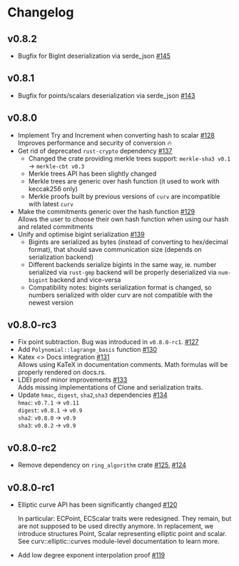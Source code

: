 # Changelog

## v0.8.2
* Bugfix for BigInt deserialization via serde_json [#145]

[#145]: https://github.com/ZenGo-X/curv/pull/145

## v0.8.1
* Bugfix for points/scalars deserialization via serde_json [#143]

[#143]: https://github.com/ZenGo-X/curv/pull/143

## v0.8.0
* Implement Try and Increment when converting hash to scalar [#128] \
  Improves performance and security of conversion 🔥
* Get rid of deprecated `rust-crypto` dependency [#137]
  * Changed the crate providing merkle trees support: `merkle-sha3 v0.1` → `merkle-cbt v0.3`
  * Merkle trees API has been slightly changed
  * Merkle trees are generic over hash function (it used to work with keccak256 only)
  * Merkle proofs built by previous versions of `curv` are incompatible with latest `curv`
* Make the commitments generic over the hash function [#129] \
  Allows the user to choose their own hash function when using our hash and related commitments
* Unify and optimise bigint serialization [#139]
  * Bigints are serialized as bytes (instead of converting to hex/decimal format), that should save communication size 
    (depends on serialization backend)
  * Different backends serialize bigints in the same way, ie. number serialized via `rust-gmp` backend will be properly
    deserialized via `num-bigint` backend and vice-versa
  * Compatibility notes: bigints serialization format is changed, so numbers serialized with older curv are not compatible
    with the newest version

[#128]: https://github.com/ZenGo-X/curv/pull/128
[#129]: https://github.com/ZenGo-X/curv/pull/129
[#137]: https://github.com/ZenGo-X/curv/pull/137
[#139]: https://github.com/ZenGo-X/curv/pull/139

## v0.8.0-rc3
* Fix point subtraction. Bug was introduced in `v0.8.0-rc1`. [#127]
* Add `Polynomial::lagrange_basis` function [#130]
* Katex <> Docs integration [#131] \
  Allows using KaTeX in documentation comments. Math formulas will be properly rendered on docs.rs.
* LDEI proof minor improvements [#133] \
  Adds missing implementations of Clone and serialization traits.
* Update `hmac`, `digest`, `sha2`,`sha3` dependencies [#134] \
  `hmac`: `v0.7.1` → `v0.11` \
  `digest`: `v0.8.1` → `v0.9` \
  `sha2`: `v0.8.0` → `v0.9` \
  `sha3`: `v0.8.2` → `v0.9`

[#127]: https://github.com/ZenGo-X/curv/pull/127
[#130]: https://github.com/ZenGo-X/curv/pull/130
[#131]: https://github.com/ZenGo-X/curv/pull/131
[#133]: https://github.com/ZenGo-X/curv/pull/133
[#134]: https://github.com/ZenGo-X/curv/pull/134

## v0.8.0-rc2
* Remove dependency on `ring_algorithm` crate [#125], [#124]

[#125]: https://github.com/ZenGo-X/curv/pull/125
[#124]: https://github.com/ZenGo-X/curv/issues/124

## v0.8.0-rc1
* Elliptic curve API has been significantly changed [#120]
  
  In particular: ECPoint, ECScalar traits were redesigned. They remain,
  but are not supposed to be used directly anymore. In replacement,
  we introduce structures Point, Scalar representing elliptic point and
  scalar. See curv::elliptic::curves module-level documentation to learn 
  more.
* Add low degree exponent interpolation proof [#119]

[#119]: https://github.com/ZenGo-X/curv/pull/119
[#120]: https://github.com/ZenGo-X/curv/pull/120
